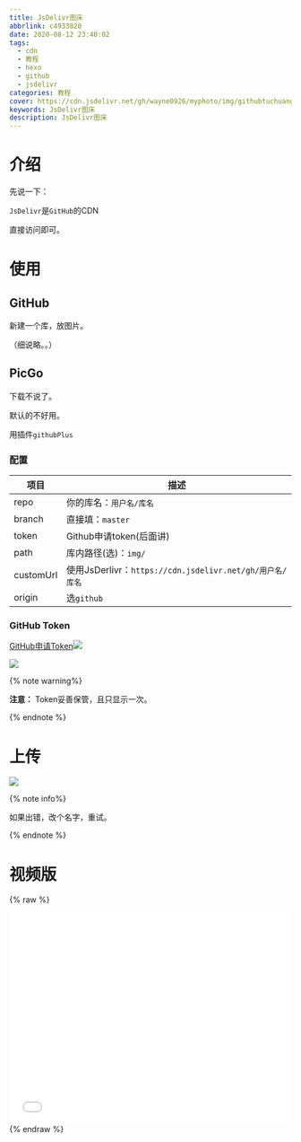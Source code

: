 ```yaml
---
title: JsDelivr图床
abbrlink: c4933820
date: 2020-08-12 23:40:02
tags:
  - cdn
  - 教程
  - hexo
  - github
  - jsdelivr
categories: 教程
cover: https://cdn.jsdelivr.net/gh/wayne0926/myphoto/img/githubtuchuang1.jpg
keywords: JsDelivr图床
description: JsDelivr图床
---
```


# 介绍

先说一下：

`JsDelivr`是`GitHub`的CDN

直接访问即可。

# 使用

## GitHub

新建一个库，放图片。

（细说略。。）

## PicGo

下载不说了。

默认的不好用。

用插件`githubPlus`

### 配置

| 项目      | 描述                                                     |
| --------- | -------------------------------------------------------- |
| repo      | 你的库名：`用户名/库名`                                  |
| branch    | 直接填：`master`                                         |
| token     | Github申请token(后面讲)                                  |
| path      | 库内路径(选)：`img/`                                     |
| customUrl | 使用JsDerlivr：`https://cdn.jsdelivr.net/gh/用户名/库名` |
| origin    | 选`github`                                               |

### GitHub Token

[GitHub申请Token](https://github.com/settings/apps)![](https://cdn.jsdelivr.net/gh/wayne0926/myphoto/img/jsdelivr1.jpg)

![](https://cdn.jsdelivr.net/gh/wayne0926/myphoto/img/jsdelivr2.jpg)

{% note warning%}

**注意：** Token妥善保管，且只显示一次。

{% endnote %}

# 上传

![](https://cdn.jsdelivr.net/gh/wayne0926/myphoto/img/jsdelivr3.jpg)

{% note info%}

如果出错，改个名字，重试。

{% endnote %}

# 视频版


{% raw %}
<div style="position: relative; width: 100%; height: 0; padding-bottom: 75%;">
<iframe src="//player.bilibili.com/player.html?aid=414284918&bvid=BV14V411U7Uo&cid=225060470&page=1" scrolling="no" border="0" frameborder="no" framespacing="0" allowfullscreen="true" style="position: absolute; width: 100%; height: 100%; Left: 0; top: 0;" ></iframe></div>
{% endraw %}
